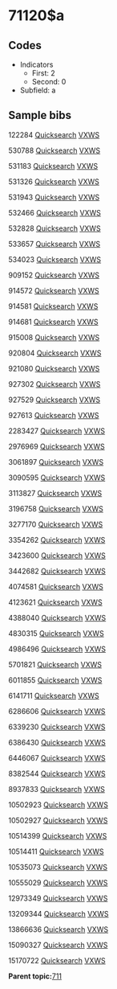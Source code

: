 # 71120$a

## Codes

-   Indicators
    -   First: 2
    -   Second: 0
-   Subfield: a

## Sample bibs

122284 [Quicksearch](https://search.library.yale.edu/catalog/122284) [VXWS](http://prodorbis.library.yale.edu:7014/vxws/GetHoldingsService?bibId=122284)

530788 [Quicksearch](https://search.library.yale.edu/catalog/530788) [VXWS](http://prodorbis.library.yale.edu:7014/vxws/GetHoldingsService?bibId=530788)

531183 [Quicksearch](https://search.library.yale.edu/catalog/531183) [VXWS](http://prodorbis.library.yale.edu:7014/vxws/GetHoldingsService?bibId=531183)

531326 [Quicksearch](https://search.library.yale.edu/catalog/531326) [VXWS](http://prodorbis.library.yale.edu:7014/vxws/GetHoldingsService?bibId=531326)

531943 [Quicksearch](https://search.library.yale.edu/catalog/531943) [VXWS](http://prodorbis.library.yale.edu:7014/vxws/GetHoldingsService?bibId=531943)

532466 [Quicksearch](https://search.library.yale.edu/catalog/532466) [VXWS](http://prodorbis.library.yale.edu:7014/vxws/GetHoldingsService?bibId=532466)

532828 [Quicksearch](https://search.library.yale.edu/catalog/532828) [VXWS](http://prodorbis.library.yale.edu:7014/vxws/GetHoldingsService?bibId=532828)

533657 [Quicksearch](https://search.library.yale.edu/catalog/533657) [VXWS](http://prodorbis.library.yale.edu:7014/vxws/GetHoldingsService?bibId=533657)

534023 [Quicksearch](https://search.library.yale.edu/catalog/534023) [VXWS](http://prodorbis.library.yale.edu:7014/vxws/GetHoldingsService?bibId=534023)

909152 [Quicksearch](https://search.library.yale.edu/catalog/909152) [VXWS](http://prodorbis.library.yale.edu:7014/vxws/GetHoldingsService?bibId=909152)

914572 [Quicksearch](https://search.library.yale.edu/catalog/914572) [VXWS](http://prodorbis.library.yale.edu:7014/vxws/GetHoldingsService?bibId=914572)

914581 [Quicksearch](https://search.library.yale.edu/catalog/914581) [VXWS](http://prodorbis.library.yale.edu:7014/vxws/GetHoldingsService?bibId=914581)

914681 [Quicksearch](https://search.library.yale.edu/catalog/914681) [VXWS](http://prodorbis.library.yale.edu:7014/vxws/GetHoldingsService?bibId=914681)

915008 [Quicksearch](https://search.library.yale.edu/catalog/915008) [VXWS](http://prodorbis.library.yale.edu:7014/vxws/GetHoldingsService?bibId=915008)

920804 [Quicksearch](https://search.library.yale.edu/catalog/920804) [VXWS](http://prodorbis.library.yale.edu:7014/vxws/GetHoldingsService?bibId=920804)

921080 [Quicksearch](https://search.library.yale.edu/catalog/921080) [VXWS](http://prodorbis.library.yale.edu:7014/vxws/GetHoldingsService?bibId=921080)

927302 [Quicksearch](https://search.library.yale.edu/catalog/927302) [VXWS](http://prodorbis.library.yale.edu:7014/vxws/GetHoldingsService?bibId=927302)

927529 [Quicksearch](https://search.library.yale.edu/catalog/927529) [VXWS](http://prodorbis.library.yale.edu:7014/vxws/GetHoldingsService?bibId=927529)

927613 [Quicksearch](https://search.library.yale.edu/catalog/927613) [VXWS](http://prodorbis.library.yale.edu:7014/vxws/GetHoldingsService?bibId=927613)

2283427 [Quicksearch](https://search.library.yale.edu/catalog/2283427) [VXWS](http://prodorbis.library.yale.edu:7014/vxws/GetHoldingsService?bibId=2283427)

2976969 [Quicksearch](https://search.library.yale.edu/catalog/2976969) [VXWS](http://prodorbis.library.yale.edu:7014/vxws/GetHoldingsService?bibId=2976969)

3061897 [Quicksearch](https://search.library.yale.edu/catalog/3061897) [VXWS](http://prodorbis.library.yale.edu:7014/vxws/GetHoldingsService?bibId=3061897)

3090595 [Quicksearch](https://search.library.yale.edu/catalog/3090595) [VXWS](http://prodorbis.library.yale.edu:7014/vxws/GetHoldingsService?bibId=3090595)

3113827 [Quicksearch](https://search.library.yale.edu/catalog/3113827) [VXWS](http://prodorbis.library.yale.edu:7014/vxws/GetHoldingsService?bibId=3113827)

3196758 [Quicksearch](https://search.library.yale.edu/catalog/3196758) [VXWS](http://prodorbis.library.yale.edu:7014/vxws/GetHoldingsService?bibId=3196758)

3277170 [Quicksearch](https://search.library.yale.edu/catalog/3277170) [VXWS](http://prodorbis.library.yale.edu:7014/vxws/GetHoldingsService?bibId=3277170)

3354262 [Quicksearch](https://search.library.yale.edu/catalog/3354262) [VXWS](http://prodorbis.library.yale.edu:7014/vxws/GetHoldingsService?bibId=3354262)

3423600 [Quicksearch](https://search.library.yale.edu/catalog/3423600) [VXWS](http://prodorbis.library.yale.edu:7014/vxws/GetHoldingsService?bibId=3423600)

3442682 [Quicksearch](https://search.library.yale.edu/catalog/3442682) [VXWS](http://prodorbis.library.yale.edu:7014/vxws/GetHoldingsService?bibId=3442682)

4074581 [Quicksearch](https://search.library.yale.edu/catalog/4074581) [VXWS](http://prodorbis.library.yale.edu:7014/vxws/GetHoldingsService?bibId=4074581)

4123621 [Quicksearch](https://search.library.yale.edu/catalog/4123621) [VXWS](http://prodorbis.library.yale.edu:7014/vxws/GetHoldingsService?bibId=4123621)

4388040 [Quicksearch](https://search.library.yale.edu/catalog/4388040) [VXWS](http://prodorbis.library.yale.edu:7014/vxws/GetHoldingsService?bibId=4388040)

4830315 [Quicksearch](https://search.library.yale.edu/catalog/4830315) [VXWS](http://prodorbis.library.yale.edu:7014/vxws/GetHoldingsService?bibId=4830315)

4986496 [Quicksearch](https://search.library.yale.edu/catalog/4986496) [VXWS](http://prodorbis.library.yale.edu:7014/vxws/GetHoldingsService?bibId=4986496)

5701821 [Quicksearch](https://search.library.yale.edu/catalog/5701821) [VXWS](http://prodorbis.library.yale.edu:7014/vxws/GetHoldingsService?bibId=5701821)

6011855 [Quicksearch](https://search.library.yale.edu/catalog/6011855) [VXWS](http://prodorbis.library.yale.edu:7014/vxws/GetHoldingsService?bibId=6011855)

6141711 [Quicksearch](https://search.library.yale.edu/catalog/6141711) [VXWS](http://prodorbis.library.yale.edu:7014/vxws/GetHoldingsService?bibId=6141711)

6286606 [Quicksearch](https://search.library.yale.edu/catalog/6286606) [VXWS](http://prodorbis.library.yale.edu:7014/vxws/GetHoldingsService?bibId=6286606)

6339230 [Quicksearch](https://search.library.yale.edu/catalog/6339230) [VXWS](http://prodorbis.library.yale.edu:7014/vxws/GetHoldingsService?bibId=6339230)

6386430 [Quicksearch](https://search.library.yale.edu/catalog/6386430) [VXWS](http://prodorbis.library.yale.edu:7014/vxws/GetHoldingsService?bibId=6386430)

6446067 [Quicksearch](https://search.library.yale.edu/catalog/6446067) [VXWS](http://prodorbis.library.yale.edu:7014/vxws/GetHoldingsService?bibId=6446067)

8382544 [Quicksearch](https://search.library.yale.edu/catalog/8382544) [VXWS](http://prodorbis.library.yale.edu:7014/vxws/GetHoldingsService?bibId=8382544)

8937833 [Quicksearch](https://search.library.yale.edu/catalog/8937833) [VXWS](http://prodorbis.library.yale.edu:7014/vxws/GetHoldingsService?bibId=8937833)

10502923 [Quicksearch](https://search.library.yale.edu/catalog/10502923) [VXWS](http://prodorbis.library.yale.edu:7014/vxws/GetHoldingsService?bibId=10502923)

10502927 [Quicksearch](https://search.library.yale.edu/catalog/10502927) [VXWS](http://prodorbis.library.yale.edu:7014/vxws/GetHoldingsService?bibId=10502927)

10514399 [Quicksearch](https://search.library.yale.edu/catalog/10514399) [VXWS](http://prodorbis.library.yale.edu:7014/vxws/GetHoldingsService?bibId=10514399)

10514411 [Quicksearch](https://search.library.yale.edu/catalog/10514411) [VXWS](http://prodorbis.library.yale.edu:7014/vxws/GetHoldingsService?bibId=10514411)

10535073 [Quicksearch](https://search.library.yale.edu/catalog/10535073) [VXWS](http://prodorbis.library.yale.edu:7014/vxws/GetHoldingsService?bibId=10535073)

10555029 [Quicksearch](https://search.library.yale.edu/catalog/10555029) [VXWS](http://prodorbis.library.yale.edu:7014/vxws/GetHoldingsService?bibId=10555029)

12973349 [Quicksearch](https://search.library.yale.edu/catalog/12973349) [VXWS](http://prodorbis.library.yale.edu:7014/vxws/GetHoldingsService?bibId=12973349)

13209344 [Quicksearch](https://search.library.yale.edu/catalog/13209344) [VXWS](http://prodorbis.library.yale.edu:7014/vxws/GetHoldingsService?bibId=13209344)

13866636 [Quicksearch](https://search.library.yale.edu/catalog/13866636) [VXWS](http://prodorbis.library.yale.edu:7014/vxws/GetHoldingsService?bibId=13866636)

15090327 [Quicksearch](https://search.library.yale.edu/catalog/15090327) [VXWS](http://prodorbis.library.yale.edu:7014/vxws/GetHoldingsService?bibId=15090327)

15170722 [Quicksearch](https://search.library.yale.edu/catalog/15170722) [VXWS](http://prodorbis.library.yale.edu:7014/vxws/GetHoldingsService?bibId=15170722)

**Parent topic:**[711](../../tags/711/711.md)

